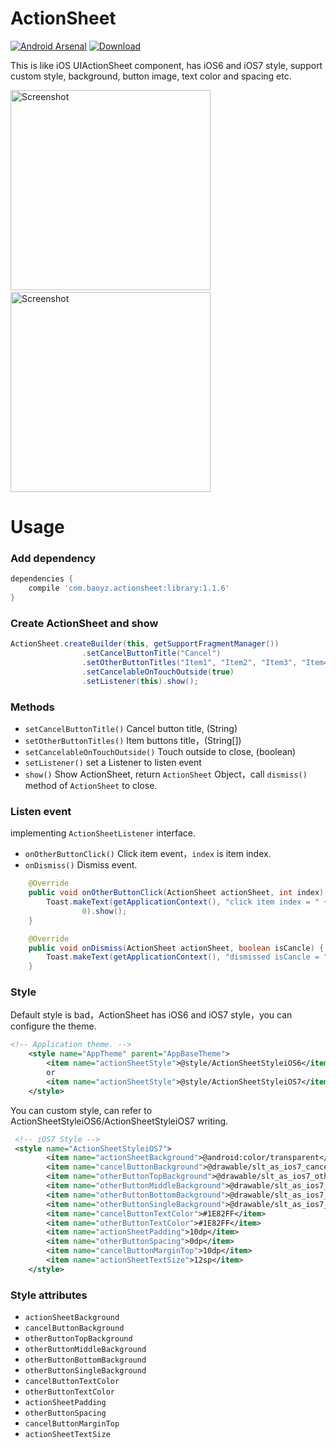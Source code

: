 # ActionSheet
[![Android Arsenal](https://img.shields.io/badge/Android%20Arsenal-ActionSheetForAndroid-brightgreen.svg?style=flat)](http://android-arsenal.com/details/1/784)
[ ![Download](https://api.bintray.com/packages/baoyongzhang/maven/ActionSheet/images/download.svg) ](https://bintray.com/baoyongzhang/maven/ActionSheet/_latestVersion)

This is like iOS UIActionSheet component, has iOS6 and iOS7 style, support custom style, background, button image, text color and spacing etc.

<p>
   <img src="https://raw.githubusercontent.com/baoyongzhang/ActionSheetForAndroid/master/screenshot-1.png" width="320" alt="Screenshot"/>
   &nbsp;&nbsp;
   <img src="https://raw.githubusercontent.com/baoyongzhang/ActionSheetForAndroid/master/screenshot-2.png" width="320" alt="Screenshot"/>
</p>

# Usage

### Add dependency

```groovy
dependencies {
    compile 'com.baoyz.actionsheet:library:1.1.6'
}
```

### Create ActionSheet and show

```java
ActionSheet.createBuilder(this, getSupportFragmentManager())
				.setCancelButtonTitle("Cancel")
				.setOtherButtonTitles("Item1", "Item2", "Item3", "Item4")
				.setCancelableOnTouchOutside(true)
				.setListener(this).show();
```

### Methods

* `setCancelButtonTitle()` Cancel button title, (String)
* `setOtherButtonTitles()` Item buttons title，(String[])
* `setCancelableOnTouchOutside()` Touch outside to close, (boolean)
* `setListener()` set a Listener to listen event
* `show()` Show ActionSheet, return `ActionSheet` Object，call `dismiss()` method of `ActionSheet` to close.

### Listen event

implementing `ActionSheetListener` interface.
* `onOtherButtonClick()` Click item event，`index` is item index.
* `onDismiss()` Dismiss event.

```java
   	@Override
	public void onOtherButtonClick(ActionSheet actionSheet, int index) {
		Toast.makeText(getApplicationContext(), "click item index = " + index,
				0).show();
	}

	@Override
	public void onDismiss(ActionSheet actionSheet, boolean isCancle) {
		Toast.makeText(getApplicationContext(), "dismissed isCancle = " + isCancle, 0).show();
	}
```

### Style

Default style is bad，ActionSheet has iOS6 and iOS7 style，you can configure the theme.

```xml
<!-- Application theme. -->
    <style name="AppTheme" parent="AppBaseTheme">
        <item name="actionSheetStyle">@style/ActionSheetStyleiOS6</item>
        or
        <item name="actionSheetStyle">@style/ActionSheetStyleiOS7</item>
    </style>
```

You can custom style, can refer to ActionSheetStyleiOS6/ActionSheetStyleiOS7 writing.

```xml
 <!-- iOS7 Style -->
 <style name="ActionSheetStyleiOS7">
        <item name="actionSheetBackground">@android:color/transparent</item>
        <item name="cancelButtonBackground">@drawable/slt_as_ios7_cancel_bt</item>
        <item name="otherButtonTopBackground">@drawable/slt_as_ios7_other_bt_top</item>
        <item name="otherButtonMiddleBackground">@drawable/slt_as_ios7_other_bt_middle</item>
        <item name="otherButtonBottomBackground">@drawable/slt_as_ios7_other_bt_bottom</item>
        <item name="otherButtonSingleBackground">@drawable/slt_as_ios7_other_bt_single</item>
        <item name="cancelButtonTextColor">#1E82FF</item>
        <item name="otherButtonTextColor">#1E82FF</item>
        <item name="actionSheetPadding">10dp</item>
        <item name="otherButtonSpacing">0dp</item>
        <item name="cancelButtonMarginTop">10dp</item>
        <item name="actionSheetTextSize">12sp</item>
    </style>
```

### Style attributes
* `actionSheetBackground`
* `cancelButtonBackground`
* `otherButtonTopBackground`
* `otherButtonMiddleBackground`
* `otherButtonBottomBackground`
* `otherButtonSingleBackground`
* `cancelButtonTextColor`
* `otherButtonTextColor`
* `actionSheetPadding`
* `otherButtonSpacing`
* `cancelButtonMarginTop`
* `actionSheetTextSize`


